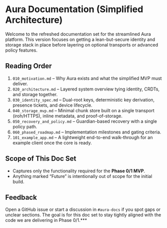 # Aura Documentation (Simplified Architecture)

Welcome to the refreshed documentation set for the streamlined Aura platform.
This version focuses on getting a lean-but-secure identity and storage stack in
place before layering on optional transports or advanced policy features.

## Reading Order

1. `010_motivation.md` – Why Aura exists and what the simplified MVP must deliver.
2. `020_architecture.md` – Layered system overview tying identity, CRDTs, and storage together.
3. `030_identity_spec.md` – Dual-root keys, deterministic key derivation, presence tickets, and device lifecycle.
4. `040_storage_mvp.md` – Minimal chunk store built on a single transport (iroh/HTTPS), inline metadata, and proof-of-storage.
5. `050_recovery_and_policy.md` – Guardian-based recovery with a single policy path.
6. `060_phased_roadmap.md` – Implementation milestones and gating criteria.
7. `101_example_app.md` – A lightweight end-to-end walk-through for an example client once the core is ready.

## Scope of This Doc Set

- Captures only the functionality required for the **Phase 0/1 MVP**.
- Anything marked “Future” is intentionally out of scope for the initial build.

## Feedback

Open a GitHub issue or start a discussion in `#aura-docs` if you spot gaps or unclear sections. The goal is for this doc set to stay tightly aligned with the code we are delivering in Phase 0/1.***
